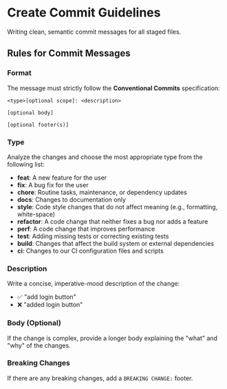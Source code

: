 # Create Commit Guidelines

Writing clean, semantic commit messages for all staged files.

## Rules for Commit Messages

### Format
The message must strictly follow the **Conventional Commits** specification:
```
<type>[optional scope]: <description>

[optional body]

[optional footer(s)]
```

### Type
Analyze the changes and choose the most appropriate type from the following list:

- **feat**: A new feature for the user
- **fix**: A bug fix for the user  
- **chore**: Routine tasks, maintenance, or dependency updates
- **docs**: Changes to documentation only
- **style**: Code style changes that do not affect meaning (e.g., formatting, white-space)
- **refactor**: A code change that neither fixes a bug nor adds a feature
- **perf**: A code change that improves performance
- **test**: Adding missing tests or correcting existing tests
- **build**: Changes that affect the build system or external dependencies
- **ci**: Changes to our CI configuration files and scripts

### Description
Write a concise, imperative-mood description of the change:
- ✅ "add login button" 
- ❌ "added login button"

### Body (Optional)
If the change is complex, provide a longer body explaining the "what" and "why" of the changes.

### Breaking Changes
If there are any breaking changes, add a `BREAKING CHANGE:` footer.